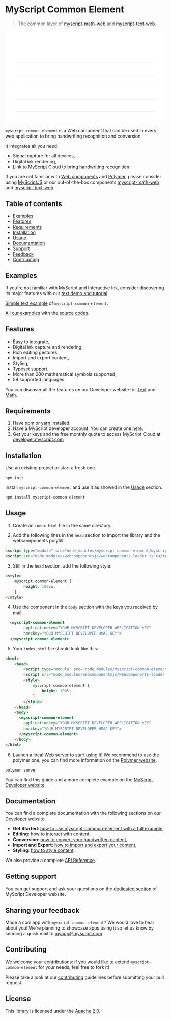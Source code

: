 # MyScript Common Element
> The common layer of [myscript-math-web](https://github.com/MyScript/myscript-math-web) and [myscript-text-web](https://github.com/MyScript/myscript-text-web). 

<div align="center">
  <img src="preview.gif">
</div>

`myscript-common-element` is a Web component that can be used in every web application to bring handwriting recognition and conversion. 

It integrates all you need:
* Signal capture for all devices,
* Digital ink rendering,
* Link to MyScript Cloud to bring handwriting recognition.

If you are not familiar with [Web components](https://www.webcomponents.org/) and [Polymer](https://www.polymer-project.org/), please consider using [MyScriptJS](https://github.com/MyScript/MyScriptJS) or our out-of-the-box components [myscript-math-web](https://github.com/MyScript/myscript-math-web) and [myscript-text-web](https://github.com/MyScript/myscript-text-web).  

## Table of contents

* [Examples](https://github.com/MyScript/myscript-common-element#examples)
* [Features](https://github.com/MyScript/myscript-common-element#features)
* [Requirements](https://github.com/MyScript/myscript-common-element#requirements)
* [Installation](https://github.com/MyScript/myscript-common-element#installation)
* [Usage](https://github.com/MyScript/myscript-common-element#usage)
* [Documentation](https://github.com/MyScript/myscript-common-element#documentation)
* [Support](https://github.com/MyScript/myscript-common-element#support)
* [Feedback](https://github.com/MyScript/myscript-common-element#sharing-your-feedback)
* [Contributing](https://github.com/MyScript/myscript-common-element#contributing)

## Examples

If you're not familiar with MyScript and Interactive Ink, consider discovering its major features with our [text demo and tutorial](http://webdemo.myscript.com/views/text.html).

[Simple text example](https://myscript.github.io/myscript-common-element/components/myscript-common-element/#/elements/myscript-common-element/demos/get-started-[v4]) of `myscript-common-element`. 

[All our examples](https://myscript.github.io/myscript-common-element/components/myscript-common-element/#/elements/myscript-common-element/demos/other-demonstrations) with the [source codes](https://github.com/MyScript/myscript-common-element/tree/master/examples).

## Features

* Easy to integrate,
* Digital ink capture and rendering,
* Rich editing gestures,
* Import and export content,
* Styling,
* Typeset support,
* More than 200 mathematical symbols supported,
* 59 supported languages.

You can discover all the features on our Developer website for [Text](https://developer.myscript.com/text) and [Math](https://developer.myscript.com/math).

## Requirements

1. Have [npm](https://www.npmjs.com/get-npm) or [yarn](https://yarnpkg.com/en/docs/install) installed.
2. Have a MyScript developer account. You can create one [here](https://dev.myscript.com/).
3. Get your keys and the free monthly quota to access MyScript Cloud at [developer.myscript.com](https://developer.myscript.com/getting-started/web)
 
## Installation
  
Use an existing project or start a fresh one.

```shell
npm init
```

Install `myscript-common-element` and use it as showed in the [Usage]() section.

```shell
npm install myscript-common-element
```

## Usage

1. Create an `index.html` file in the same directory. 

2. Add the following lines in the `head` section to import the library and the webcomponents polyfill.
```html
<script type="module" src="node_modules/myscript-common-element/myscript-common-element.js"></script>
<script src="node_modules/webcomponentsjs/webcomponents-loader.js"></script>
```  

3. Still in the `head` section, add the following style:
```html
<style>
    myscript-common-element {
        height: 100vw;
    }
</style>
```

4. Use the component in the `body` section with the keys you received by mail.
```html
  <myscript-common-element
        applicationkey="YOUR MYSCRIPT DEVELOPER APPLICATION KEY"
        hmackey="YOUR MYSCRIPT DEVELOPER HMAC KEY">
  </myscript-common-element>
```

5. Your `index.html` file should look like this:
```html
<html>
    <head>
        <script type="module" src="node_modules/myscript-common-element/myscript-common-element.js"></script>
        <script src="node_modules/webcomponentsjs/webcomponents-loader.js"></script>
        <style>
            myscript-common-element {
                height: 100%;
            }
        </style>
    </head>
    <body>
      <myscript-common-element
        applicationkey="YOUR MYSCRIPT DEVELOPER APPLICATION KEY"
        hmackey="YOUR MYSCRIPT DEVELOPER HMAC KEY">
      </myscript-common-element>
    </body>
</html>
```

6. Launch a local Web server to start using it! We recommend to use the polymer one, you can find more information on the [Polymer website](https://www.polymer-project.org/3.0/start/install-3-0).
```
polymer serve
```

You can find this guide and a more complete example on the [MyScript Developer website](https://developer.myscript.com/docs/interactive-ink/latest/web/web-components/common-element/).

## Documentation

You can find a complete documentation with the following sections on our Developer website:

* **Get Started**: [how to use myscript-common-element with a full example](https://developer.myscript.com/docs/interactive-ink/latest/web/web-components/common-element/get-started/),
* **Editing**: [how to interact with content](https://developer.myscript.com/docs/interactive-ink/latest/web/web-components/common-element/editing/),
* **Conversion**: [how to convert your handwritten content](https://developer.myscript.com/docs/interactive-ink/latest/web/web-components/common-element/conversion/),
* **Import and Export**: [how to import and export your content](https://developer.myscript.com/docs/interactive-ink/latest/web/web-components/common-element/import-and-export/),
* **Styling**: [how to style content](https://developer.myscript.com/docs/interactive-ink/latest/web/web-components/common-element/styling/).

We also provide a complete [API Reference](https://myscript.github.io/myscript-common-element/).

## Getting support

You can get support and ask your questions on the [dedicated section](https://developer-support.myscript.com/support/discussions/forums/16000096021) of MyScript Developer website.

## Sharing your feedback

Made a cool app with `myscript-common-element`? We would love to hear about you!
We’re planning to showcase apps using it so let us know by sending a quick mail to [myapp@myscript.com](mailto://myapp@myscript.com)

## Contributing

We welcome your contributions: if you would like to extend `myscript-common-element` for your needs, feel free to fork it!

Please take a look at our [contributing](CONTRIBUTING.md) guidelines before submitting your pull request.

## License
This library is licensed under the [Apache 2.0](http://opensource.org/licenses/Apache-2.0).